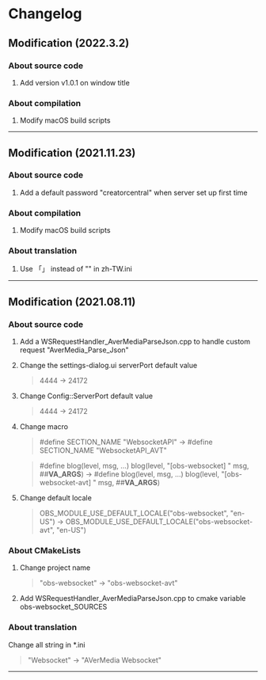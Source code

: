 # Changelog
## Modification (2022.3.2)
### About source code
1. Add version v1.0.1 on window title
### About compilation
1. Modify macOS build scripts
---
## Modification (2021.11.23)
### About source code
1. Add a default password "creatorcentral" when server set up first time
### About compilation
1. Modify macOS build scripts
### About translation
1. Use 「」 instead of "" in zh-TW.ini
---
## Modification (2021.08.11)
### About source code
1. Add a WSRequestHandler_AverMediaParseJson.cpp to handle custom request "AverMedia_Parse_Json"
2. Change the settings-dialog.ui serverPort default value
    > 4444 -> 24172
3. Change Config::ServerPort default value
    > 4444 -> 24172
4. Change macro
    > #define SECTION_NAME "WebsocketAPI"
    -> #define SECTION_NAME "WebsocketAPI_AVT"
    
    > #define blog(level, msg, ...) blog(level, "[obs-websocket] " msg, ##__VA_ARGS__) 
    -> #define blog(level, msg, ...) blog(level, "[obs-websocket-avt] " msg, ##__VA_ARGS__)
6. Change default locale
    > OBS_MODULE_USE_DEFAULT_LOCALE("obs-websocket", "en-US") -> OBS_MODULE_USE_DEFAULT_LOCALE("obs-websocket-avt", "en-US")

### About CMakeLists
1. Change project name
    > "obs-websocket" -> "obs-websocket-avt"
2. Add WSRequestHandler_AverMediaParseJson.cpp to cmake variable obs-websocket_SOURCES

### About translation
Change all string in *.ini
> "Websocket" -> "AVerMedia Websocket" 
---
